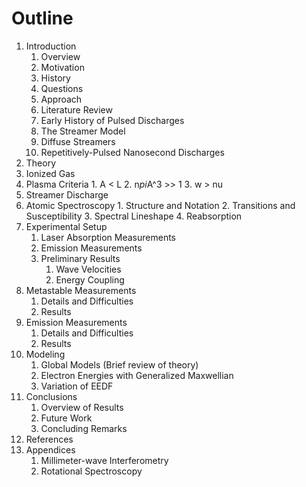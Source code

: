 Outline
=======

1. Introduction
    1. Overview 
      1. Motivation
      2. History
      3. Questions
      4. Approach
    2. Literature Review
      1. Early History of Pulsed Discharges
      2. The Streamer Model
      3. Diffuse Streamers
      4. Repetitively-Pulsed Nanosecond Discharges
2. Theory
  1. Ionized Gas
  2. Plasma Criteria
    1. A < L
    2. n*pi*A^3 >> 1
    3. w > nu
  3. Streamer Discharge
  4. Atomic Spectroscopy
    1. Structure and Notation
    2. Transitions and Susceptibility
    3. Spectral Lineshape
    4. Reabsorption
3. Experimental Setup
    1. Laser Absorption Measurements
    2. Emission Measurements
    3. Preliminary Results
        1. Wave Velocities
        2. Energy Coupling
4. Metastable Measurements
    1. Details and Difficulties
    2. Results
5. Emission Measurements
    1. Details and Difficulties
    2. Results
6. Modeling
    1. Global Models (Brief review of theory)
    2. Electron Energies with Generalized Maxwellian
    3. Variation of EEDF
7. Conclusions
    1. Overview of Results
    2. Future Work
    3. Concluding Remarks
8. References
9. Appendices
    1. Millimeter-wave Interferometry
    2. Rotational Spectroscopy
